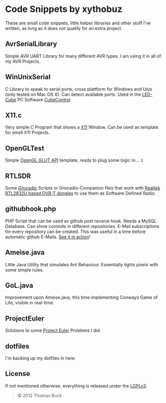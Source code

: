 # Code Snippets by xythobuz

These are small code snippets, little helper libraries and other stuff I've written, as long as it does not qualify for an extra project.

## AvrSerialLibrary

Simple AVR UART Library for many different AVR types. I am using it in all of my AVR Projects.

## WinUnixSerial

C Library to speak to serial ports, cross plattform for Windows and Unix (only tested on Mac OS X). Can detect available ports. Used in the [LED-Cube](https://github.com/xythobuz/LED-Cube) PC Software [CubeControl](https://github.com/xythobuz/LED-Cube/tree/master/CubeControl)

## X11.c

Very simple C Program that shows a [X11](http://tronche.com/gui/x/xlib/) Window. Can be used as template for small X11 Projects.

## OpenGLTest

Simple [OpenGL GLUT API](http://www.opengl.org/resources/libraries/glut/) template, ready to plug some logic in... :)

## RTLSDR

Some [Gnuradio](http://gnuradio.org) Scripts or Gnuradio-Companion files that work with [Realtek RTL2832U based DVB-T dongles](http://sdr.osmocom.org/trac/wiki/rtl-sdr) to use them as Software Defined Radio.

## githubhook.php

PHP Script that can be used as github post receive hook. Needs a MySQL Database. Can show commits in different repositories. E-Mail subscriptions for every repository can be created. This was useful in a time before automatic github E-Mails. [See it in action](http://www.xythobuz.org/cubehook.php)!

## Ameise.java

Little Java Utility that simulates Ant Behaviour. Essentially lights pixels with some simple rules.

## GoL.java

Improvement upon Ameise.java, this time implementing Conways Game of Life, visible in real-time.

## ProjectEuler

Solutions to some [Project Euler](http://projecteuler.net) Problems I did.

## dotfiles

I'm backing up my dotfiles in here.

## License

If not mentioned otherwise, everything is released under the [LGPLv3](http://www.gnu.org/licenses/lgpl-3.0.html).
> &copy; 2012 Thomas Buck
